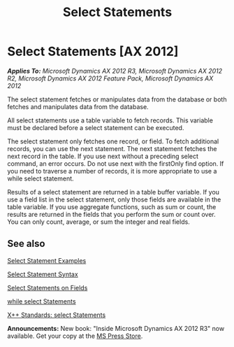 ﻿---
title: Select Statements
TOCTitle: Select Statements
ms:assetid: 9a6111f0-f4d2-4b67-ba8f-9f7298ae2a4d
ms:mtpsurl: https://msdn.microsoft.com/en-us/library/Aa845764(v=AX.60)
ms:contentKeyID: 35248136
ms.date: 05/18/2015
mtps_version: v=AX.60
---

# Select Statements [AX 2012]


_**Applies To:** Microsoft Dynamics AX 2012 R3, Microsoft Dynamics AX 2012 R2, Microsoft Dynamics AX 2012 Feature Pack, Microsoft Dynamics AX 2012_

The select statement fetches or manipulates data from the database or both fetches and manipulates data from the database.

All select statements use a table variable to fetch records. This variable must be declared before a select statement can be executed.

The select statement only fetches one record, or field. To fetch additional records, you can use the next statement. The next statement fetches the next record in the table. If you use next without a preceding select command, an error occurs. Do not use next with the firstOnly find option. If you need to traverse a number of records, it is more appropriate to use a while select statement.

Results of a select statement are returned in a table buffer variable. If you use a field list in the select statement, only those fields are available in the table variable. If you use aggregate functions, such as sum or count, the results are returned in the fields that you perform the sum or count over. You can only count, average, or sum the integer and real fields.

## See also

[Select Statement Examples](select-statement-examples.md)

[Select Statement Syntax](select-statement-syntax.md)

[Select Statements on Fields](select-statements-on-fields.md)

[while select Statements](while-select-statements.md)

[X++ Standards: select Statements](x-standards-select-statements.md)

  
**Announcements:** New book: "Inside Microsoft Dynamics AX 2012 R3" now available. Get your copy at the [MS Press Store](https://www.microsoftpressstore.com/store/inside-microsoft-dynamics-ax-2012-r3-9780735685109).


